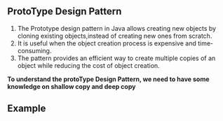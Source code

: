 ## ProtoType Design Pattern

1.  The Prototype design pattern in Java allows creating new objects by cloning existing objects,instead of creating new ones from scratch.
2.  It is useful when the object creation process is expensive and time-consuming.
3.  The pattern provides an efficient way to create multiple copies of an object while reducing the cost of object creation.

**To understand the protoType Design Pattern, we need to have some knowledge on shallow copy and deep copy**

## Example
